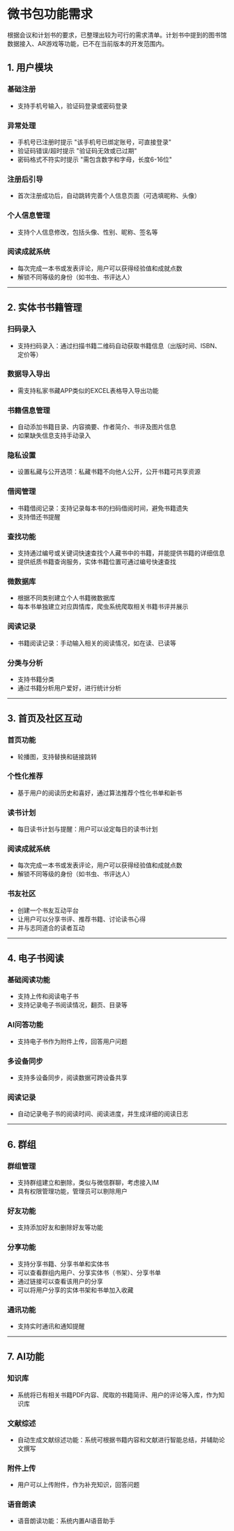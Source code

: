 # 微书包功能需求

根据会议和计划书的要求，已整理出较为可行的需求清单。计划书中提到的图书馆数据接入、AR游戏等功能，已不在当前版本的开发范围内。

## 1. 用户模块

### 基础注册
- 支持手机号输入，验证码登录或密码登录

### 异常处理
- 手机号已注册时提示 "该手机号已绑定账号，可直接登录"
- 验证码错误/超时提示 "验证码无效或已过期"
- 密码格式不符实时提示 "需包含数字和字母，长度6-16位"

### 注册后引导
- 首次注册成功后，自动跳转完善个人信息页面（可选填昵称、头像）

### 个人信息管理
- 支持个人信息修改，包括头像、性别、昵称、签名等

### 阅读成就系统
- 每次完成一本书或发表评论，用户可以获得经验值和成就点数
- 解锁不同等级的身份（如书虫、书评达人）

---

## 2. 实体书书籍管理

### 扫码录入
- 支持扫码录入：通过扫描书籍二维码自动获取书籍信息（出版时间、ISBN、定价等）

### 数据导入导出
- 需支持私家书藏APP类似的EXCEL表格导入导出功能

### 书籍信息管理
- 自动添加书籍目录、内容摘要、作者简介、书评及图片信息
- 如果缺失信息支持手动录入

### 隐私设置
- 设置私藏与公开选项：私藏书籍不向他人公开，公开书籍可共享资源

### 借阅管理
- 书籍借阅记录：支持记录每本书的扫码借阅时间，避免书籍遗失
- 支持借还书提醒

### 查找功能
- 支持通过编号或关键词快速查找个人藏书中的书籍，并能提供书籍的详细信息
- 提供纸质书籍查询服务，实体书籍位置可通过编号快速查找

### 微数据库
- 根据不同类别建立个人书籍微数据库
- 每本书单独建立对应舆情库，爬虫系统爬取相关书籍书评并展示

### 阅读记录
- 书籍阅读记录：手动输入相关的阅读情况，如在读、已读等

### 分类与分析
- 支持书籍分类
- 通过书籍分析用户爱好，进行统计分析

---

## 3. 首页及社区互动

### 首页功能
- 轮播图，支持替换和链接跳转

### 个性化推荐
- 基于用户的阅读历史和喜好，通过算法推荐个性化书单和新书

### 读书计划
- 每日读书计划与提醒：用户可以设定每日的读书计划

### 阅读成就系统
- 每次完成一本书或发表评论，用户可以获得经验值和成就点数
- 解锁不同等级的身份（如书虫、书评达人）

### 书友社区
- 创建一个书友互动平台
- 让用户可以分享书评、推荐书籍、讨论读书心得
- 并与志同道合的读者互动

---

## 4. 电子书阅读

### 基础阅读功能
- 支持上传和阅读电子书
- 支持记录电子书阅读情况，翻页、目录等

### AI问答功能
- 支持电子书作为附件上传，回答用户问题

### 多设备同步
- 支持多设备同步，阅读数据可跨设备共享

### 阅读记录
- 自动记录电子书的阅读时间、阅读进度，并生成详细的阅读日志

---

## 6. 群组

### 群组管理
- 支持群组建立和删除，类似与微信群聊，考虑接入IM
- 具有权限管理功能，管理员可以剔除用户

### 好友功能
- 支持添加好友和删除好友等功能

### 分享功能
- 支持分享书籍、分享书单和实体书
- 可以查看群组内用户、分享实体书（书架）、分享书单
- 通过链接可以查看该用户的分享
- 可以将用户分享的实体书架和书单加入收藏

### 通讯功能
- 支持实时通讯和通知提醒

---

## 7. AI功能

### 知识库
- 系统将已有相关书籍PDF内容、爬取的书籍简评、用户的评论等入库，作为知识库

### 文献综述
- 自动生成文献综述功能：系统可根据书籍内容和文献进行智能总结，并辅助论文撰写

### 附件上传
- 用户可以上传附件，作为补充知识，回答问题

### 语音朗读
- 语音朗读功能：系统内置AI语音助手
